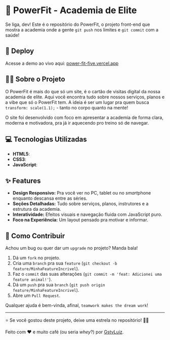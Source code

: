 # 💪 PowerFit - Academia de Elite

Se liga, dev! Este é o repositório do PowerFit, o projeto front-end que mostra a academia onde a gente `git push` nos limites e `git commit` com a saúde!

## 🚀 Deploy

Acesse a demo ao vivo aqui: [power-fit-five.vercel.app](https://power-fit-five.vercel.app/)

## 🏋️‍♂️ Sobre o Projeto

O PowerFit é mais do que só um site, é o cartão de visitas digital da nossa academia de elite. Aqui você encontra tudo sobre nossos serviços, planos e a vibe que só o PowerFit tem. A ideia é ser um lugar pra quem busca `transform: scale(1.1);` - tanto no corpo quanto na mente!

O site foi desenvolvido com foco em apresentar a academia de forma clara, moderna e motivadora, pra já ir aquecendo pro treino só de navegar.

## 💻 Tecnologias Utilizadas

* **HTML5**:
* **CSS3**:
* **JavaScript**:

## ✨ Features

* **Design Responsivo:** Pra você ver no PC, tablet ou no *smart*phone enquanto descansa entre as séries.
* **Seções Detalhadas:** Tudo sobre serviços, planos, instrutores e a estrutura da academia.
* **Interatividade:** Efeitos visuais e navegação fluida com JavaScript puro.
* **Foco na Experiência:** Um layout pensado pra motivar e informar.

## 🤝 Como Contribuir

Achou um bug ou quer dar um `upgrade` no projeto? Manda bala!

1.  Dá um `fork` no projeto.
2.  Cria uma `branch` pra sua `feature` (`git checkout -b feature/MinhaFeatureIncrivel`).
3.  Faz o `commit` das suas alterações (`git commit -m 'feat: Adicionei uma feature animal!'`).
4.  Dá um `push` pra sua `branch` (`git push origin feature/MinhaFeatureIncrivel`).
5.  Abre um `Pull Request`.

Qualquer ajuda é bem-vinda, afinal, `teamwork makes the dream work`!

---
⭐ Se você gostou deste projeto, deixe uma estrela no repositório! 🚀🎨

Feito com ❤️ e muito café (ou seria *whey*?) por [GstvLuiz](https://github.com/GstvLuiz).
